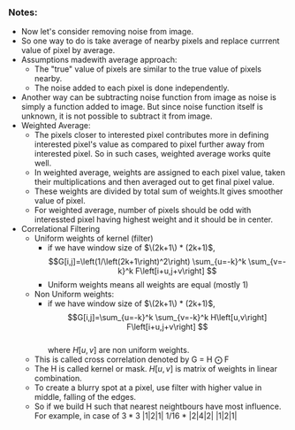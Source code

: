 ### Notes:
- Now let's consider removing noise from image.
- So one way to do is take average of nearby pixels and replace currrent value of pixel by average.
- Assumptions madewith average approach:
	- The "true" value of pixels are similar to the true value of pixels nearby.
	- The noise added to each pixel is done independently.
- Another way can be subtracting noise function from image as noise is simply a function added to image. But since noise function itself is unknown, it is not possible to subtract it from image.
- Weighted Average:
	- The pixels closer to interested pixel contributes more in defining interested pixel's value as compared to pixel further away from interested pixel. So in such cases, weighted average works quite well.
	- In weighted average, weights are assigned to each pixel value, taken their multiplications and then averaged out to get final pixel value.
	- These weights are divided by total sum of weights.It gives smoother value of pixel.
	- For weighted average, number of pixels should be odd with interessted pixel having highest weight and it should be in center.
- Correlational Filtering
	- Uniform weights of kernel (filter)
		- if we have window size of $\(2k+1\) * (2k+1)$,      
		$$G[i,j]=\left(1/\left(2k+1\right)^2\right)  \sum_{u=-k}^k \sum_{v=-k}^k F\left[i+u,j+v\right] $$      	
		- Uniform weights means all weights are equal  (mostly 1)
	- Non Uniform weights:
		- if we have window size of $\(2k+1\) * (2k+1)$,    
		$$G[i,j]=\sum_{u=-k}^k \sum_{v=-k}^k H\left[u,v\right] F\left[i+u,j+v\right] $$      
		where $H\left[u,v\right]$ are non uniform weights.
	- This is called cross correlation denoted by G = H $\bigodot$ F
	- The H is called kernel or mask. $H\left[u,v\right]$ is matrix of weights in linear combination.
	- To create a blurry spot at a pixel, use filter with higher value in middle, falling of the edges.
	- So if we build H such that nearest neightbours have most influence. For example, in case of $3*3$
				|1|2|1|
		1/16 * 	|2|4|2|
				|1|2|1|